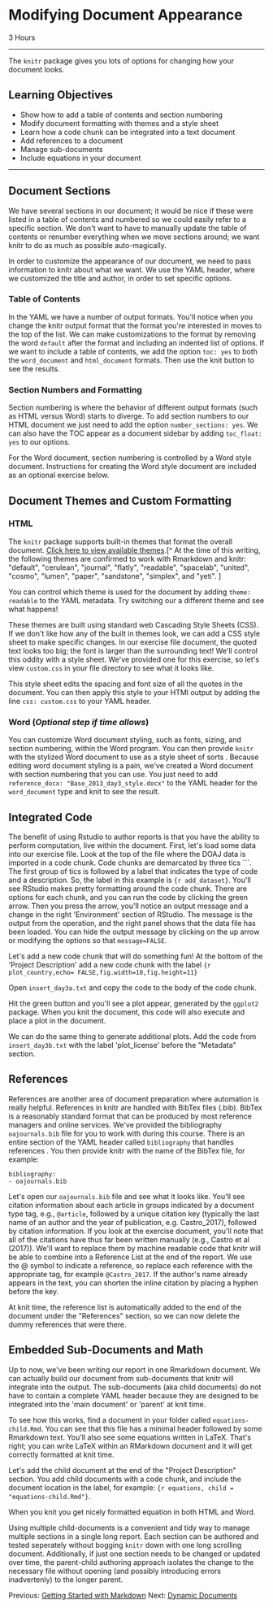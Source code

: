 #  Modifying Document Appearance

3 Hours

---------------------------------------------------

The `knitr` package gives you lots of options for changing how your document looks.

## Learning Objectives

* Show how to add a table of contents and section numbering
* Modify document formatting with themes and a style sheet
* Learn how a code chunk can be integrated into a text document
* Add references to a document
* Manage sub-documents
* Include equations in your document

----------------------------------------------------
## Document Sections

We have several sections in our document; it would be nice if these were
listed in a table of contents and numbered so we could easily refer to a 
specific section.  We don't want to have to manually update the table of
contents or renumber everything when we move sections around; we want knitr to do as much as possible auto-magically.

In order to customize the appearance of our document, we need to pass
information to knitr about what we want.  We use the YAML header, where we
customized the title and author, in order to set specific options.  

### Table of Contents

In the YAML we have a number of output formats.  You'll notice when you change
the knitr output format that the format you're interested in moves to the top
of the list.  We can make customizations to the format by removing the word
`default` after the format and including an indented list of options.  If we
want to include a table of contents, we add the option `toc: yes` to both the
`word_document` and `html_document` formats.  Then use the knit button to see
the results.

### Section Numbers and Formatting

Section numbering is where the behavior of different output formats (such as HTML versus Word) starts to diverge.
To add section numbers to our HTML document we just need to add the option
`number_sections: yes`.  We can also have the TOC appear as a document sidebar
by adding `toc_float: yes` to our options.

For the Word document, section numbering is controlled by a Word style document. Instructions for creating the Word style document are included as an optional exercise below.

## Document Themes and Custom Formatting

### HTML
The `knitr` package supports built-in themes that format the overall document. [Click
here to view available themes](https://bootswatch.com/3/).[^ At the time of this writing, the following themes are confirmed to work with Rmarkdown and knitr: "default", "cerulean", "journal", "flatly", "readable", "spacelab", "united", "cosmo", "lumen", "paper", "sandstone", "simplex", and "yeti". ] 

You can control
which theme is used for the document by adding  `theme: readable` to the YAML metadata.  Try
switching our a different theme and see what happens! 

These themes are built using standard web Cascading Style Sheets (CSS).  If we don't like how any of the built in themes look, we can add a CSS style sheet to make specific changes.  In our exercise file document, the quoted text looks too big; the font is larger than the surrounding text!  We'll control this oddity with a style sheet. We've provided one for this exercise, so let's view `custom.css` in your file directory to see what it looks like. 

This style sheet edits the spacing and font size of all the quotes in the document. You can then apply this style to your
HTMl output  by adding the line `css: custom.css` to your YAML header.

### Word (_Optional step if time allows_)

You can customize Word document styling, such as fonts, sizing, and section
numbering, within the  Word program.  You can then provide `knitr` with the stylized Word document to use as a style sheet of sorts .  Because editing word document styling
is a pain, we've created a Word document with section numbering that you can use.
You just need to add `reference_docx: "Base_2013_day3_style.docx"` to the YAML
header for the `word_document` type and knit to see the result.

## Integrated Code

The benefit of using Rstudio to author reports is that you have the
ability to perform computation, live within the document.  First, let's load some
data into our exercise file.  Look at the top of the file where the DOAJ data is
imported in a code chunk.  Code chunks are demarcated by three tics \`\`\`.  The first group
of tics is followed by a label that indicates the type of code and a
description.  So, the label in this example is `{r add_dataset}`.  You'll see
RStudio makes pretty formatting around the code chunk.  There are options for
each chunk, and you can run the code by clicking the green arrow.  Then you
press the arrow, you'll notice an output message and a change in the right
'Environment' section of RStudio.  The message is the output from the
operation, and the right panel shows that the data file has been loaded.  You
can hide the output message by clicking on the up arrow or modifying the options
so that `message=FALSE`.

Let's add a new code chunk that will do something fun! At the bottom of the
'Project Description' add a new code chunk with the label `{r plot_country,echo= FALSE,fig.width=10,fig.height=11}`

Open `insert_day3a.txt` and copy the code to the body of the code chunk.

Hit the green button and you'll see a plot appear, generated by the `ggplot2` package.  When you knit the document,
this code will also execute and place a plot in the document.  

We can do the same thing to generate additional plots.  Add the code from
`insert_day3b.txt` with the
label 'plot_license' before the "Metadata" section.

## References

References are another area of document preparation where automation is really
helpful.  References in knitr are handled with BibTex files (.bib). BibTex is a
reasonably standard format that can be produced by most reference managers and
online services.  We've provided the bibliography `oajournals.bib` file for you to work with
during this course.  There is an entire section of the YAML header called `bibliography` that handles
references . You then provide knitr with the name of the
BibTex file, for example:

```
bibliography:
- oajournals.bib
``` 

Let's open our `oajournals.bib` file and see what it looks like.  You'll see
citation information about each article in groups indicated by a document type tag, e.g.,  `@article`, followed by a unique citation key (typically the last name of an author and the year of publication, e.g. Castro_2017), followed by citation information.  If you look at the exercise document, you'll note that all of the citations have thus far been written manually (e.g., Castro et al
(2017)).  We'll want to replace them by machine readable code that knitr will
be able to combine into a Reference List at the end of the report.  We use the @ symbol to indicate a
reference, so replace each reference with the appropriate tag, for example 
`@Castro_2017`. If the author's name already appears in the text, you can shorten the inline citation by placing a hyphen before the key.

At knit time, the reference list is automatically added to the end of the document under the "References" section, so we can
now delete the dummy references that were there.  

## Embedded Sub-Documents and Math

Up to now, we've been writing our report in one Rmarkdown document.  We can
actually build our document from sub-documents that knitr will integrate into
the output.  The sub-documents (aka child documents) do not have to contain a complete YAML header because they are designed to be integrated into the 'main document' or 'parent' at knit time.

To see how this works, find a document in your folder called `equations-child.Rmd`.  You
can see that this file has a minimal header followed by some
Rmarkdown text.  You'll also see some equations written in LaTeX.  That's
right; you can write LaTeX within an RMarkdown document and it will get correctly formatted at knit time.

Let's add the child document at the end of the "Project Description" section.  You
add child documents with a code chunk, and include the document location in the
label, for example: `{r equations, child = "equations-child.Rmd"}`. 

When you knit you get nicely formatted equation in both HTML and Word.

Using multiple child-documents is a convenient and tidy way to manage multiple sections in a single long report. Each section can be authored and tested seperately without bogging `knitr` down with one long scrolling document. Additionally, if just one section needs to be changed or updated over time, the parent-child authoring approach isolates the change to the necessary file without opening (and possibly introducing errors inadvertenly) to the longer parent.

Previous: [Getting Started with Markdown](02-markdown.html) Next: [Dynamic Documents](04-dynamic.html)
